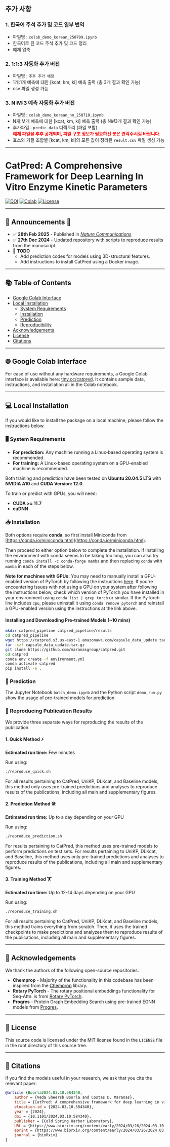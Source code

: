 ## 추가 사항

### 1. 한국어 주석 추가 및 코드 일부 번역
- 파일명 : `colab_demo_korean_250709.ipynb`
 - 한국어로 된 코드 주석 추가 및 코드 정리
 - 예제 압축

### 2. 1:1:3 자동화 추가 버전
- 파일명 : `추후 추가 예정`
- 1개:1개 예측에 대한 [kcat, km, ki] 예측 출력 (총 3개 결과 확인 가능)
- csv 파일 생성 가능

### 3. N:M:3 예측 자동화 추가 버전
- 파일명 : `colab_demo_korean_nn_250710.ipynb`
- N개:M개 예측에 대한 [kcat, km, ki] 예측 출력 (총 N*M*3개 결과 확인 가능)
- 추가파일 : `predic_data` 디렉토리 (파일 포함)<br>
  <span style="color:red"> **예제 파일을 추후 공개되며, 파일 구조 정보가 필요하신 분은 연락주시길 바랍니다.** </span>
- 효소와 기질 조합별 [kcat, km, ki]의 모든 값이 정리된 `result.csv` 파일 생성 가능

------

# CatPred: A Comprehensive Framework for Deep Learning In Vitro Enzyme Kinetic Parameters

[![DOI](https://img.shields.io/badge/DOI-10.1101/2024.03.10.584340-blue)](https://www.nature.com/articles/s41467-025-57215-9)
[![Colab](https://img.shields.io/badge/GoogleColab-tiny.cc/catpred-red)](https://tiny.cc/catpred)
[![License](https://img.shields.io/badge/License-MIT-green)](LICENSE)

---

## 🚨 Announcements 📢

- ✅ **28th Feb 2025** - Published in [_Nature Communications_](https://www.nature.com/articles/s41467-025-57215-9)
- ✅ **27th Dec 2024** - Updated repository with scripts to reproduce results from the manuscript.
- 🚧 **TODO**
  - Add prediction codes for models using 3D-structural features.
  - Add instructions to install CatPred using a Docker image.

---

## 📚 Table of Contents

- [Google Colab Interface](#colab-interface)
- [Local Installation](#local-installation)
   - [System Requirements](#requirements)
   - [Installation](#installing)
   - [Prediction](#predict)
   - [Reproducibility](#reproduce)
- [Acknowledgements](#acknw)
- [License](#license)
- [Citations](#citations)

---

## 🌐 Google Colab Interface <a name="colab-interface"></a>

For ease of use without any hardware requirements, a Google Colab interface is available here: [tiny.cc/catpred](http://tiny.cc/catpred). 
It contains sample data, instructions, and installation all in the Colab notebook.

---

## 💻 Local Installation <a name="local-installation"></a>

If you would like to install the package on a local machine, please follow the instructions below.

### 🖥️ System Requirements <a name="requirements"></a>

- **For prediction:** Any machine running a Linux-based operating system is recommended.
- **For training:** A Linux-based operating system on a GPU-enabled machine is recommended.

Both training and prediction have been tested on **Ubuntu 20.04.5 LTS** with **NVIDIA A10** and **CUDA Version: 12.0**.

To train or predict with GPUs, you will need:
- **CUDA >= 11.7**
- **cuDNN**

### 📥 Installation <a name="installing"></a>

Both options require **conda**, so first install Miniconda from [https://conda.io/miniconda.html](https://conda.io/miniconda.html).

Then proceed to either option below to complete the installation. If installing the environment with conda seems to be taking too long, you can also try running `conda install -c conda-forge mamba` and then replacing `conda` with `mamba` in each of the steps below.

**Note for machines with GPUs:** You may need to manually install a GPU-enabled version of PyTorch by following the instructions [here](https://pytorch.org/get-started/locally/). If you're encountering issues with not using a GPU on your system after following the instructions below, check which version of PyTorch you have installed in your environment using `conda list | grep torch` or similar. If the PyTorch line includes `cpu`, please uninstall it using `conda remove pytorch` and reinstall a GPU-enabled version using the instructions at the link above.

#### Installing and Downloading Pre-trained Models (~10 mins)

```bash
mkdir catpred_pipeline catpred_pipeline/results
cd catpred_pipeline
wget https://catpred.s3.us-east-1.amazonaws.com/capsule_data_update.tar.gz
tar -xzf capsule_data_update.tar.gz
git clone https://github.com/maranasgroup/catpred.git
cd catpred
conda env create -f environment.yml
conda activate catpred
pip install -e .
````

### 🔮 Prediction <a name="predict"></a>

The Jupyter Notebook `batch_demo.ipynb` and the Python script `demo_run.py` show the usage of pre-trained models for prediction.

### 🔄 Reproducing Publication Results <a name="reproduce"></a>

We provide three separate ways for reproducing the results of the publication.

#### 1. Quick Method ⚡

**Estimated run time:** Few minutes

Run using:
```bash
./reproduce_quick.sh
```

For all results pertaining to CatPred, UniKP, DLKcat, and Baseline models, this method only uses pre-trained predictions and analyses to reproduce results of the publications, including all main and supplementary figures.

#### 2. Prediction Method 🛠️

**Estimated run time:** Up to a day depending on your GPU

Run using:
```bash
./reproduce_prediction.sh
```

For results pertaining to CatPred, this method uses pre-trained models to perform predictions on test sets. For results pertaining to UniKP, DLKcat, and Baseline, this method uses only pre-trained predictions and analyses to reproduce results of the publications, including all main and supplementary figures.

#### 3. Training Method 🏋️

**Estimated run time:** Up to 12-14 days depending on your GPU

Run using:
```bash
./reproduce_training.sh
```

For all results pertaining to CatPred, UniKP, DLKcat, and Baseline models, this method trains everything from scratch. Then, it uses the trained checkpoints to make predictions and analyzes them to reproduce results of the publications, including all main and supplementary figures.

---

## 🙏 Acknowledgements <a name="acknw"></a>

We thank the authors of the following open-source repositories:

- **Chemprop** - Majority of the functionality in this codebase has been inspired from the [Chemprop](http://github.com/chemprop/) library.
- **Rotary PyTorch** - The rotary positional embeddings functionality for Seq-Attn. is from [Rotary PyTorch](https://github.com/lucidrains/rotary-embedding-torch).
- **Progres** - Protein Graph Embedding Search using pre-trained EGNN models from [Progres](https://github.com/greener-group/progres.git).

---

## 📜 License <a name="license"></a>

This source code is licensed under the MIT license found in the `LICENSE` file in the root directory of this source tree.

---

## 📖 Citations <a name="citations"></a>

If you find the models useful in your research, we ask that you cite the relevant paper:

```bibtex
@article {Boorla2024.03.10.584340,
	author = {Veda Sheersh Boorla and Costas D. Maranas},
	title = {CatPred: A comprehensive framework for deep learning in vitro enzyme kinetic parameters kcat, Km and Ki},
	elocation-id = {2024.03.10.584340},
	year = {2024},
	doi = {10.1101/2024.03.10.584340},
	publisher = {Cold Spring Harbor Laboratory},
	URL = {https://www.biorxiv.org/content/early/2024/03/26/2024.03.10.584340},
	eprint = {https://www.biorxiv.org/content/early/2024/03/26/2024.03.10.584340.full.pdf},
	journal = {bioRxiv}
}
```

